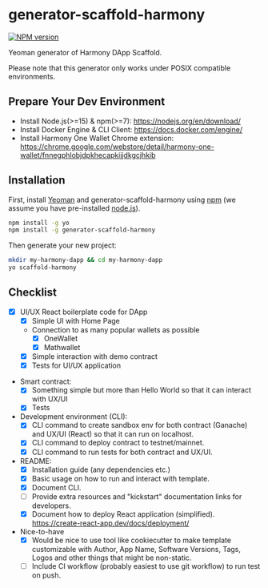 # generator-scaffold-harmony 

[![NPM version][npm-image]][npm-url]

Yeoman generator of Harmony DApp Scaffold.

Please note that this generator only works under POSIX compatible environments.

## Prepare Your Dev Environment

- Install Node.js(>=15) & npm(>=7): https://nodejs.org/en/download/
- Install Docker Engine & CLI Client: https://docs.docker.com/engine/
- Install Harmony One Wallet Chrome extension: https://chrome.google.com/webstore/detail/harmony-one-wallet/fnnegphlobjdpkhecapkijjdkgcjhkib

## Installation

First, install [Yeoman](http://yeoman.io) and generator-scaffold-harmony using [npm](https://www.npmjs.com/) (we assume you have pre-installed [node.js](https://nodejs.org/)).

```bash
npm install -g yo
npm install -g generator-scaffold-harmony
```

Then generate your new project:

```bash
mkdir my-harmony-dapp && cd my-harmony-dapp
yo scaffold-harmony
```

## Checklist

- [x] UI/UX React boilerplate code for DApp
  - [x] Simple UI with Home Page
  - Connection to as many popular wallets as possible
    - [x] OneWallet
    - [x] Mathwallet
  - [x] Simple interaction with demo contract
  - [x] Tests for UI/UX application
- Smart contract:
  - [x] Something simple but more than Hello World so that it can interact with UX/UI
  - [x] Tests
- Development environment (CLI):
  - [x] CLI command to create sandbox env for both contract (Ganache) and UX/UI (React) so that it can run on localhost.
  - [x] CLI command to deploy contract to testnet/mainnet.
  - [x] CLI command to run tests for both contract and UX/UI.
- README:
  - [x] Installation guide (any dependencies etc.)
  - [x] Basic usage on how to run and interact with template.
  - [x] Document CLI.
  - [ ] Provide extra resources and "kickstart" documentation links for developers.
  - [x] Document how to deploy React application (simplified). https://create-react-app.dev/docs/deployment/
- Nice-to-have
  - [x] Would be nice to use tool like cookiecutter to make template customizable with Author, App Name, Software Versions, Tags, Logos and other things that might be non-static.
  - [ ] Include CI workflow (probably easiest to use git workflow) to run test on push.

[npm-image]: https://badge.fury.io/js/generator-scaffold-harmony.svg
[npm-url]: https://npmjs.org/package/generator-scaffold-harmony
